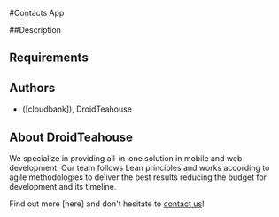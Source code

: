 #Contacts App

##Description




## Requirements


  
## Authors
*  ([cloudbank]), DroidTeahouse

## About DroidTeahouse
We specialize in providing all-in-one solution in mobile and web development. Our team follows Lean principles and works according to agile methodologies to deliver the best results reducing the budget for development and its timeline. 

Find out more [here] and don't hesitate to [contact us][contact]!

[contact]: http://droidteahouse.com/contact_us
